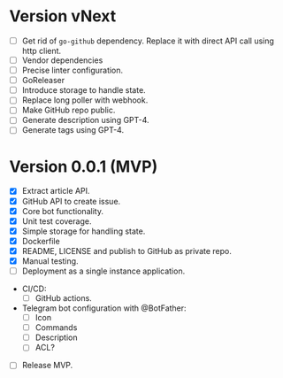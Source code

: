 # Version vNext

- [ ] Get rid of `go-github` dependency. Replace it with direct API call using http client.
- [ ] Vendor dependencies
- [ ] Precise linter configuration.
- [ ] GoReleaser
- [ ] Introduce storage to handle state.
- [ ] Replace long poller with webhook.
- [ ] Make GitHub repo public.
- [ ] Generate description using GPT-4.
- [ ] Generate tags using GPT-4.

# Version 0.0.1 (MVP)

- [x] Extract article API.
- [x] GitHub API to create issue.
- [x] Core bot functionality.
- [x] Unit test coverage.
- [x] Simple storage for handling state.
- [x] Dockerfile
- [x] README, LICENSE and publish to GitHub as private repo.
- [x] Manual testing.
- [ ] Deployment as a single instance application.
- CI/CD:
  - [ ] GitHub actions.
- Telegram bot configuration with @BotFather:
  - [ ] Icon
  - [ ] Commands
  - [ ] Description
  - [ ] ACL?
- [ ] Release MVP.
